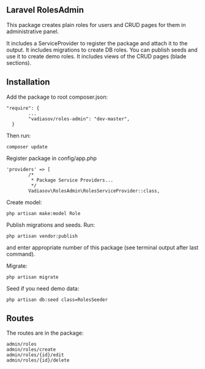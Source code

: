 ## Laravel RolesAdmin
This package creates plain roles for users and CRUD pages for them in administrative panel.

It includes a ServiceProvider to register the package and attach it to the output. 
It includes migrations to create DB roles.
You can publish seeds and use it to create demo roles.
It includes views of the CRUD pages (blade sections).

## Installation
Add the package to root composer.json:
````
"require": {
        ...
        "vadiasov/roles-admin": "dev-master",
  }
````
Then run:
````
composer update
````
Register package in config/app.php
````
'providers' => [
        /*
         * Package Service Providers...
         */
        Vadiasov\RolesAdmin\RolesServiceProvider::class,
````
Create model:
````
php artisan make:model Role
````
Publish migrations and seeds. Run:
````
php artisan vendor:publish
````
and enter appropriate number of this package (see terminal output after last command).


Migrate:
````
php artisan migrate
````
Seed if you need demo data:
````
php artisan db:seed class=RolesSeeder
````

## Routes
The routes are in the package:
````
admin/roles
admin/roles/create
admin/roles/{id}/edit
admin/roles/{id}/delete
````
